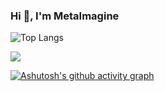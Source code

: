 ### Hi 👋, I'm MetaImagine

<!--
**metaimagine/metaimagine** is a ✨ _special_ ✨ repository because its `README.md` (this file) appears on your GitHub profile.

Here are some ideas to get you started:

- 🔭 I’m currently working on ...
- 🌱 I’m currently learning ...
- 👯 I’m looking to collaborate on ...
- 🤔 I’m looking for help with ...
- 💬 Ask me about ...
- 📫 How to reach me: ...
- 😄 Pronouns: ...
- ⚡ Fun fact: ...

![Visitor Count](https://profile-counter.glitch.me/metaimagine/count.svg)
-->

![Top Langs](https://github-readme-stats.vercel.app/api/top-langs/?username=metaimagine&layout=compact&theme=tokyonight)

![](https://github-readme-stats.vercel.app/api?username=metaimagine&show_icons=true&theme=tokyonight)

[![Ashutosh's github activity graph](https://github-readme-activity-graph.vercel.app/graph?username=metaimagine&theme=rogue)](https://github.com/ashutosh00710/github-readme-activity-graph)
